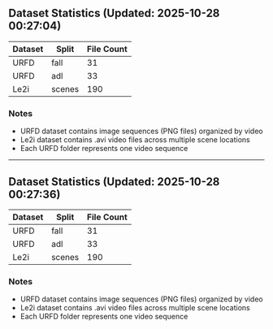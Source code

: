 
## Dataset Statistics (Updated: 2025-10-28 00:27:04)

| Dataset | Split  | File Count |
|---------|--------|------------|
| URFD    | fall   | 31         |
| URFD    | adl    | 33         |
| Le2i    | scenes | 190        |

### Notes
- URFD dataset contains image sequences (PNG files) organized by video
- Le2i dataset contains .avi video files across multiple scene locations
- Each URFD folder represents one video sequence


---

## Dataset Statistics (Updated: 2025-10-28 00:27:36)

| Dataset | Split  | File Count |
|---------|--------|------------|
| URFD    | fall   | 31         |
| URFD    | adl    | 33         |
| Le2i    | scenes | 190        |

### Notes
- URFD dataset contains image sequences (PNG files) organized by video
- Le2i dataset contains .avi video files across multiple scene locations
- Each URFD folder represents one video sequence

